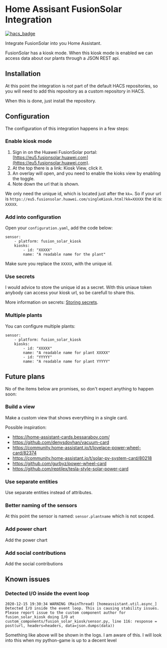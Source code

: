 # Home Assisant FusionSolar Integration

[![hacs_badge](https://img.shields.io/badge/HACS-Custom-orange.svg)](https://github.com/custom-components/hacs)

Integrate FusionSolar into you Home Assistant.

FusionSolar has a kiosk mode. When this kiosk mode is enabled we can access 
data about our plants through a JSON REST api.


## Installation
At this point the integration is not part of the default HACS repositories, so
you will need to add this repository as a custom repository in HACS.

When this is done, just install the repository.


## Configuration

The configuration of this integration happens in a few steps:

### Enable kiosk mode
1. Sign in on the Huawei FusionSolar portal: [https://eu5.fusionsolar.huawei.com](https://eu5.fusionsolar.huawei.com).
2. At the top there is a link: Kiosk View, click it.
3. An overlay will open, and you need to enable the kioks view by enabling the toggle.
4. Note down the url that is shown.

We only need the unique id, which is located just after the `kk=`. So if your
url is `https://eu5.fusionsolar.huawei.com/singleKiosk.html?kk=XXXXX` the id is:
`XXXXX`.

### Add into configuration
Open your `configuration.yaml`, add the code below:

    sensor:
        - platform: fusion_solar_kiosk
        kiosks:
            - id: "XXXXX"
            name: "A readable name for the plant"

Make sure you replace the `XXXXX`, with the unique id.

### Use secrets
I would advice to store the unique id as a secret. With this uniaue token
anybody can access your kiosk url, so be carefull to share this.

More information on secrets: [Storing secrets](https://www.home-assistant.io/docs/configuration/secrets/).

### Multiple plants
You can configure multiple plants:

    sensor:
        - platform: fusion_solar_kiosk
        kiosks:
            - id: "XXXXX"
            name: "A readable name for plant XXXXX"
            - id: "YYYYY"
            name: "A readable name for plant YYYYY"


## Future plans

No of the items below are promises, so don't expect anything to happen soon:

### Build a view
Make a custom view that shows everything in a single card.

Possible inspiration:
* https://home-assistant-cards.bessarabov.com/
* https://github.com/denysdovhan/vacuum-card
* https://community.home-assistant.io/t/lovelace-power-wheel-card/82374
* https://community.home-assistant.io/t/solar-pv-system-card/80218
* https://github.com/gurbyz/power-wheel-card
* https://github.com/reptilex/tesla-style-solar-power-card

### Use separate entities
Use separate entities instead of attributes.

### Better naming of the sensors
At this point the sensor is named: `sensor.plantname` which is not scoped.

### Add power chart
Add the power chart

### Add social contributions
Add the social contributions


## Known issues
### Detected I/O inside the event loop

    2020-12-15 19:30:34 WARNING (MainThread) [homeassistant.util.async_] Detected I/O inside the event loop. This is causing stability issues. Please report issue to the custom component author for fusion_solar_kiosk doing I/O at custom_components/fusion_solar_kiosk/sensor.py, line 116: response = post(url, headers=headers, data=json.dumps(data))

Something like above will be shown in the logs. I am aware of this. I will look 
into this when my python-game is up to a decent level 
